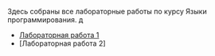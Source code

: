 Здесь собраны все лабораторные работы по курсу Языки программирования. 
д
- [Лабораторная работа 1](#Лабораторная%20работа%201.md)
- [Лабораторная работа 2]